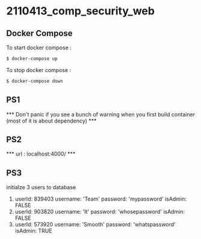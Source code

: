 # 2110413_comp_security_web

## Docker Compose

To start docker compose :

```bash
$ docker-compose up
```

To stop docker compose :

```bash
$ docker-compose down
```

## PS1 
*** Don't panic if you see a bunch of warning when you first build container (most of it is about dependency) ***

## PS2
*** url : localhost:4000/ ***

## PS3
initialze 3 users to database
1.  userId: 839403 username: 'Team'   password: 'mypassword'     isAdmin: FALSE
2.  userId: 903820 username: 'It'     password: 'whosepassword'  isAdmin: FALSE
3.  userId: 573920 username: 'Smooth' password: 'whatspassword'  isAdmin: TRUE
